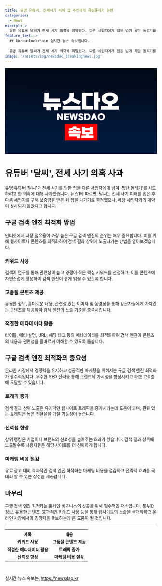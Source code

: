 ```yaml
---
title: 유명 유튜버, 전세사기 피해 집 주인에게 폭탄돌리기 논란
categories:
  - News
excerpt: >
  유명 유튜버 달씨가 전세 사기 의혹에 휘말렸다. 다른 세입자에게 집을 넘겨 폭탄 돌리기를 시도했다는 주장에 대해 사과했으며, 사과문을 통해 상황을 해명했다. 그는 변호사인 사촌오빠의 조언을 받아 새로운 임차인을 구하는 방법으로 명의를 받았다고 주장했지만, 이에 대한 논란은 여전했다. 이에 대해 달씨는 깊은 반성과 더 많은 배움을 통해 재발하지 않도록 노력하겠다고 사과했다.
feature_text: >
  ## koreablockchain 실시간 뉴스 속보입니다.

  유명 유튜버 달씨가 전세 사기 의혹에 휘말렸다. 다른 세입자에게 집을 넘겨 폭탄 돌리기를 시도했다는 주장에 대해 사과했으며, 사과문을 통해 상황을 해명했다. 그는 변호사인 사촌오빠의 조언을 받아 새로운 임차인을 구하는 방법으로 명의를 받았다고 주장했지만, 이에 대한 논란은 여전했다. 이에 대해 달씨는 깊은 반성과 더 많은 배움을 통해 재발하지 않도록 노력하겠다고 사과했다.
image: '/assets/img/newsdao_breakingnews.jpg'
---
```


<p><img src="/assets/img/newsdao_breakingnews.jpg" alt="koreablockchain 속보" /></p>

<h1>유튜버 '달씨', 전세 사기 의혹 사과</h1>

<p>유명 유튜버 '달씨'가 전세 사기를 당한 집을 다른 세입자에게 넘겨 ‘폭탄 돌리기’를 시도하려고 한 의혹에 대해 사과했습니다. 뉴스1에 따르면, 달씨는 전세 사기 피해를 입은 후 다음 세입자를 구해 보증금을 받은 뒤 집을 나가기로 결정했으나, 해당 세입자와의 계약이 성사되지 않았다고 합니다.</p>

<h2 data-ke-size="size26">구글 검색 엔진 최적화 방법</h2>

<p data-ke-size="size16">인터넷에서 시장 점유율이 가장 높은 구글 검색 엔진의 순위는 매우 중요합니다. 이를 위해 웹사이트나 콘텐츠를 최적화하여 검색 결과 상위에 노출시키는 방법을 알아보겠습니다.</p>

<h3>키워드 사용</h3>

<p data-ke-size="size16">검색어 연구를 통해 관련성이 높고 경쟁이 적은 핵심 키워드를 선정하고, 이를 콘텐츠에 자연스럽게 활용하여 검색 엔진이 쉽게 읽을 수 있도록 합니다.</p>

<h3>고품질 콘텐츠 제공</h3>

<p data-ke-size="size16">유용한 정보, 흥미로운 내용, 관련성 있는 이미지 및 동영상을 통해 방문자들에게 가치있는 콘텐츠를 제공하여 검색 엔진의 노출 기준을 충족시킵니다.</p>

<h3>적절한 메타데이터 활용</h3>

<p data-ke-size="size16">타이틀, 메타 설명, URL, 헤딩 태그 등의 메타데이터를 최적화하여 검색 엔진이 콘텐츠의 내용과 관련성을 올바르게 이해할 수 있도록 돕습니다.</p>

<h2 data-ke-size="size26">구글 검색 엔진 최적화의 중요성</h2>

<p data-ke-size="size16">온라인 시장에서 경쟁력을 유지하고 성공적인 마케팅을 위해서는 구글 검색 엔진 최적화가 필수적입니다. 우수한 SEO 전략을 통해 브랜드의 가시성을 향상시키고 타겟 고객층에 도달할 수 있습니다.</p>

<h3>트래픽 증가</h3>

<p data-ke-size="size16">검색 결과 상위 노출은 유기적인 웹사이트 트래픽을 증가시키는데 도움이 되며, 관련 있는 트래픽은 높은 전환율을 가질 가능성이 높습니다.</p>

<h3>신뢰성 향상</h3>

<p data-ke-size="size16">상위 랭킹은 기업이나 브랜드의 신뢰성을 높여주는 효과가 있습니다. 검색 결과 상위에 노출될수록 사용자들은 해당 사이트를 더 신뢰하게 됩니다.</p>

<h3>마케팅 비용 절감</h3>

<p data-ke-size="size16">유료 광고 대비 효과적인 검색 엔진 최적화는 마케팅 비용을 절감하고 전략적 효과를 극대화 할 수 있는 장점을 제공합니다.</p>

<h2 data-ke-size="size26">마무리</h2>

<p data-ke-size="size16">구글 검색 엔진 최적화는 온라인 비즈니스의 성공을 위해 필수적인 요소입니다. 풍부한 정보, 유용한 콘텐츠, 효과적인 키워드 사용 등을 통해 웹사이트의 노출을 극대화하고 온라인 시장에서의 경쟁력을 확보하는데 큰 도움이 될 것입니다.</p>

<hr>

<table>
  <tr>
    <th>제목</th>
    <th>내용</th>
  </tr>
  <tr>
    <td style="text-align: center; height: 17px;"><b>키워드 사용</b></td>
    <td style="text-align: center; height: 17px;"><b>고품질 콘텐츠 제공</b></td>
  </tr>
  <tr>
    <td style="text-align: center; height: 17px;"><b>적절한 메타데이터 활용</b></td>
    <td style="text-align: center; height: 17px;"><b>트래픽 증가</b></td>
  </tr>
  <tr>
    <td style="text-align: center; height: 17px;"><b>신뢰성 향상</b></td>
    <td style="text-align: center; height: 17px;"><b>마케팅 비용 절감</b></td>
  </tr>
</table>

<p data-ke-size="size16">&nbsp;</p>
실시간 뉴스 속보는, <a href="https://newsdao.kr" rel="dofollow">https://newsdao.kr</a>


